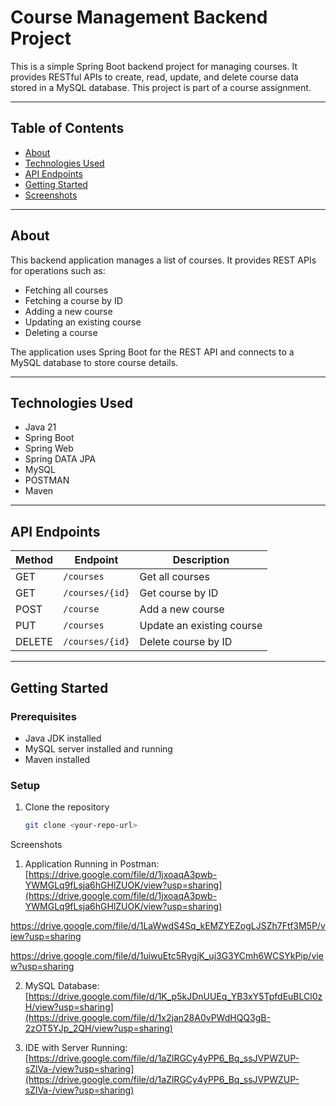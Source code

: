 # Course Management Backend Project

This is a simple Spring Boot backend project for managing courses. It provides RESTful APIs to create, read, update, and delete course data stored in a MySQL database. This project is part of a course assignment.

---

## Table of Contents
- [About](#about)
- [Technologies Used](#technologies-used)
- [API Endpoints](#api-endpoints)
- [Getting Started](#getting-started)
- [Screenshots](#screenshots)

---

## About

This backend application manages a list of courses. It provides REST APIs for operations such as:

- Fetching all courses  
- Fetching a course by ID  
- Adding a new course  
- Updating an existing course  
- Deleting a course  

The application uses Spring Boot for the REST API and connects to a MySQL database to store course details.

---

## Technologies Used

- Java 21  
- Spring Boot  
- Spring Web
- Spring DATA JPA  
- MySQL
- POSTMAN
- Maven

---

## API Endpoints

| Method | Endpoint          | Description                      |
|--------|-------------------|--------------------------------|
| GET    | `/courses`        | Get all courses                 |
| GET    | `/courses/{id}`   | Get course by ID                |
| POST   | `/course`         | Add a new course                |
| PUT    | `/courses`        | Update an existing course       |
| DELETE | `/courses/{id}`   | Delete course by ID             |

---

## Getting Started

### Prerequisites

- Java JDK installed  
- MySQL server installed and running  
- Maven installed  

### Setup

1. Clone the repository  
   ```bash
   git clone <your-repo-url>

Screenshots
1. Application Running in Postman:
[https://drive.google.com/file/d/1jxoaqA3pwb-YWMGLq9fLsja6hGHlZUOK/view?usp=sharing](https://drive.google.com/file/d/1jxoaqA3pwb-YWMGLq9fLsja6hGHlZUOK/view?usp=sharing)

https://drive.google.com/file/d/1LaWwdS4Sq_kEMZYEZogLJSZh7Ftf3M5P/view?usp=sharing

https://drive.google.com/file/d/1uiwuEtc5RygjK_uj3G3YCmh6WCSYkPip/view?usp=sharing

2. MySQL Database:
[https://drive.google.com/file/d/1K_p5kJDnUUEq_YB3xY5TpfdEuBLCl0zH/view?usp=sharing](https://drive.google.com/file/d/1x2jan28A0vPWdHQQ3gB-2zOT5YJp_2QH/view?usp=sharing)

3. IDE with Server Running:
[https://drive.google.com/file/d/1aZlRGCy4yPP6_Bq_ssJVPWZUP-sZlVa-/view?usp=sharing](https://drive.google.com/file/d/1aZlRGCy4yPP6_Bq_ssJVPWZUP-sZlVa-/view?usp=sharing)
